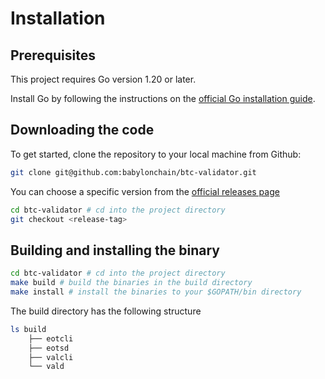 # Installation

## Prerequisites

This project requires Go version 1.20 or later.

Install Go by following the instructions on the [official Go installation guide](https://golang.org/doc/install).

## Downloading the code

To get started, clone the repository to your local machine from Github:

```bash
git clone git@github.com:babylonchain/btc-validator.git
```

You can choose a specific version from the [official releases page](https://github.com/babylonchain/btc-validator/releases)

```bash
cd btc-validator # cd into the project directory
git checkout <release-tag>
```

## Building and installing the binary

```bash
cd btc-validator # cd into the project directory
make build # build the binaries in the build directory
make install # install the binaries to your $GOPATH/bin directory
```

The build directory has the following structure
```bash
ls build
    ├── eotcli
    ├── eotsd
    ├── valcli
    └── vald
```
